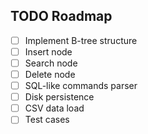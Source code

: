 ## TODO Roadmap

- [ ] Implement B-tree structure
- [ ] Insert node
- [ ] Search node
- [ ] Delete node
- [ ] SQL-like commands parser
- [ ] Disk persistence
- [ ] CSV data load
- [ ] Test cases
